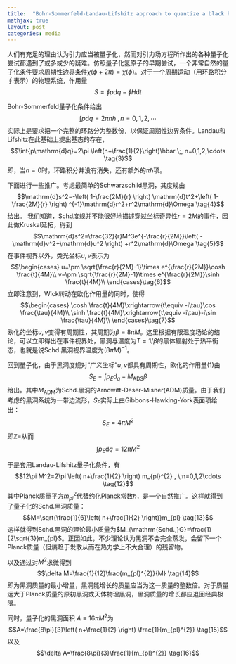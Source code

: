```yaml
---
title:  "Bohr-Sommerfeld-Landau-Lifshitz approach to quantize a black hole"
mathjax: true
layout: post
categories: media
---
```

<script src="https://cdn.mathjax.org/mathjax/latest/MathJax.js?config=TeX-AMS-MML_HTMLorMML" type="text/javascript"></script> 


人们有充足的理由认为引力应当被量子化，然而对引力场方程所作出的各种量子化尝试都遇到了或多或少的疑难。仿照量子化氢原子的早期尝试，一个非常自然的量子化条件要求周期性边界条件$\chi(\phi+2\pi)=\chi(\phi)$。对于一个周期运动（用环路积分$\oint$表示）的物理系统，作用量
$$S=\oint{p\mathrm{d}q-\oint{H\mathrm{d}t}} \tag{1}$$  


Bohr-Sommerfeld量子化条件给出
$$\int{p\mathrm{d}q}=2\pi n\hbar \;, n=0,1,2,\cdots \tag{2}$$
实际上是要求把一个完整的环路分为整数份，以保证周期性边界条件。Landau和Lifshitz在此基础上提出基态的存在，
$$\int{p\mathrm{d}q}=2\pi \left(n+\frac{1}{2}\right)\hbar \;, n=0,1,2,\cdots \tag{3}$$
即，当$n=0$时，环路积分并没有消失，还有额外的$\pi\hbar$项。


下面进行一些推广。考虑最简单的Schwarzschild黑洞，其度规由
$$\mathrm{d}s^2=-\left( 1-\frac{2M}{r} \right) \mathrm{d}t^2+\left( 1-\frac{2M}{r} \right) ^{-1}\mathrm{d}r^2+r^2\mathrm{d}\Omega \tag{4}$$
给出。
我们知道，Schd度规并不能很好地描述穿过坐标奇异性$r=2M$的事件，因此做Kruskal延拓，得到
$$\mathrm{d}s^2=\frac{32}{r}M^3e^{-\frac{r}{2M}}\left( -\mathrm{d}v^2+\mathrm{d}u^2 \right) +r^2\mathrm{d}\Omega \tag{5}$$
在事件视界以外，类光坐标$u,v$表示为
$$\begin{cases}
	u=\pm \sqrt{\frac{r}{2M}-1}\times e^{\frac{r}{2M}}\cosh \frac{t}{4M}\\
	v=\pm \sqrt{\frac{r}{2M}-1}\times e^{\frac{r}{2M}}\sinh \frac{t}{4M}\\
\end{cases}\tag{6}$$
立即注意到，Wick转动在欧化作用量的同时，使得
$$\begin{cases}
	\cosh \frac{t}{4M}\xrightarrow{t\equiv -i\tau}\cos \frac{\tau}{4M}\\
	\sinh \frac{t}{4M}\xrightarrow{t\equiv -i\tau}-i\sin \frac{\tau}{4M}\\
\end{cases}\tag{7}$$
欧化的坐标$u,v$变得有周期性，其周期为$\beta\equiv 8\pi M$。这里根据有限温度场论的结论，可以立即得出在事件视界处，黑洞与温度为$T=1/\beta$的黑体辐射处于热平衡态，也就是说Schd.黑洞视界温度为$(8\pi M)^{-1}$。


回到量子化，由于黑洞度规对“广义坐标”$u,v$都具有周期性，欧化的作用量(1)由
$$S_E=\int{p_E\mathrm{d}_q}-M_{\mathrm{ADS}}\beta \tag{9}$$
给出。其中$M_{\mathrm{ADM}}$为Schd.黑洞的Arnowitt-Deser-Misner(ADM)质量。由于我们考虑的黑洞系统为一带边流形，$S_E$实际上由Gibbons-Hawking-York表面项给出：
$$S_E=4\pi M^2 \tag{10}$$
即$\mathbb{Z}=$从而
$$\int{p_E\mathrm{d}q}=12\pi M^2 \tag{11}$$


于是套用Landau-Lifshitz量子化条件，有
$$12\pi M^2=2\pi \left( n+\frac{1}{2} \right) m_{pl}^{2} , \;n=0,1,2\cdots \tag{12}$$
其中Planck质量平方$m^2_{pl}$代替约化Planck常数$\hbar$，是一个自然推广。这样就得到了量子化的Schd.黑洞质量：
$$M=\sqrt{\frac{1}{6}\left( n+\frac{1}{2} \right)}m_{pl} \tag{13}$$
这样就得到Schd.黑洞的理论最小质量为$M_{\mathrm{Schd.,}G}=\frac{1}{2\sqrt{3}}m_{pl}$。正因如此，不少理论认为黑洞不会完全蒸发，会留下一个Planck质量（但熵趋于发散从而在热力学上不大合理）的残留物。

以及通过对$M^2$求微得到
$$\delta M=\frac{1}{12}\frac{m_{pl}^{2}}{M} \tag{14}$$
即为黑洞质量的最小增量，黑洞能增长的质量应当为这一质量的整数倍。对于质量远大于Planck质量的原初黑洞或天体物理黑洞，黑洞质量的增长都应退回经典极限。

同时，量子化的黑洞面积 $A\equiv 16\pi M^2$为
$$A=\frac{8\pi}{3}\left( n+\frac{1}{2} \right) \frac{1}{m_{pl}^{2}} \tag{15}$$
以及
$$\delta A=\frac{8\pi}{3}\frac{1}{m_{pl}^{2}} \tag{16}$$
